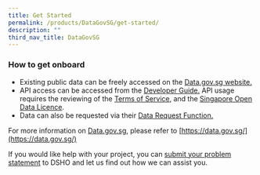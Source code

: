 ```yaml
---
title: Get Started
permalink: /products/DataGovSG/get-started/
description: ""
third_nav_title: DataGovSG
---
```

### **How to get onboard**
* Existing public data can be freely accessed on the [Data.gov.sg website.](https://data.gov.sg/)
* API access can be accessed from the [Developer Guide.](https://data.gov.sg/developer)   API usage requires the reviewing of the [Terms of Service](https://data.gov.sg/privacy-and-website-terms), and the [Singapore Open Data Licence](https://data.gov.sg/open-data-licence).
* Data can also be requested via their [Data Request Function.](https://github.com/datagovsg/datagovsg-datasets/issues/new?title=Dataset%20request:%20%3Cdataset%20title%3E) 

For more information on [Data.gov.sg](https://data.gov.sg/), please refer to [https://data.gov.sg/](https://data.gov.sg/)

If you would like help with your project, you can [submit your problem statement](https://form.gov.sg/636b02cff8cbe3001165f9dd) to DSHO and let us find out how we can assist you.